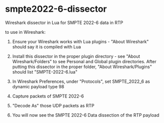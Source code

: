smpte2022-6-dissector
=====================

Wireshark dissector in Lua for SMPTE 2022-6 data in RTP

to use in Wireshark:

1) Ensure your Wireshark works with Lua plugins - "About Wireshark" should say it is compiled with Lua

2) Install this dissector in the proper plugin directory - see "About Wireshark/Folders" to see Personal
   and Global plugin directories.  After putting this dissector in the proper folder, "About Wireshark/Plugins"
   should list "SMPTE-2022-6.lua" 

3) In Wireshark Preferences, under "Protocols", set SMPTE_2022_6 as dynamic payload type 98

4) Capture packets of SMPTE 2022-6

5) "Decode As" those UDP packets as RTP

6) You will now see the SMPTE 2022-6 Data dissection of the RTP payload
